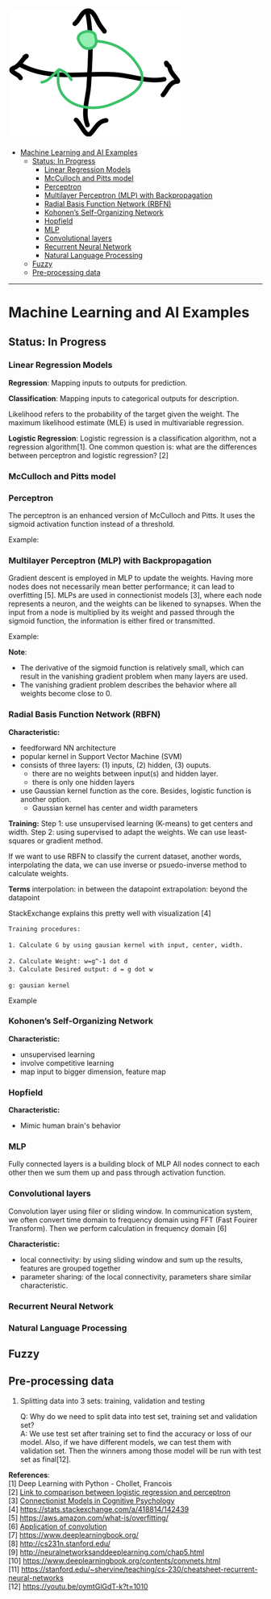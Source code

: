 ![navigation](https://raw.githubusercontent.com/lamegaton/Machine-Learning-and-AI-Examples/892b8c8983b88b7018c442ee8ae2b3364ed790a0/Assets/navigation.svg)
---
- [Machine Learning and AI Examples](#machine-learning-and-ai-examples)
	- [Status: In Progress](#status-in-progress)
		- [Linear Regression Models](#linear-regression-models)
		- [McCulloch and Pitts model](#mcculloch-and-pitts-model)
		- [Perceptron](#perceptron)
		- [Multilayer Perceptron (MLP) with Backpropagation](#multilayer-perceptron-mlp-with-backpropagation)
		- [Radial Basis Function Network (RBFN)](#radial-basis-function-network-rbfn)
		- [Kohonen’s Self-Organizing Network](#kohonens-self-organizing-network)
		- [Hopfield](#hopfield)
		- [MLP](#mlp)
		- [Convolutional layers](#convolutional-layers)
		- [Recurrent Neural Network](#recurrent-neural-network)
		- [Natural Language Processing](#natural-language-processing)
	- [Fuzzy](#fuzzy)
	- [Pre-processing data](#pre-processing-data)
		
---
# Machine Learning and AI Examples

## Status: In Progress

### Linear Regression Models

**Regression**: Mapping inputs to outputs for prediction.  

**Classification**: Mapping inputs to categorical outputs for description.  

Likelihood refers to the probability of the target given the weight. The maximum likelihood estimate (MLE) is used in multivariable regression.

**Logistic Regression**: Logistic regression is a classification algorithm, not a regression algorithm[1]. One common question is: what are the differences between perceptron and logistic regression? [2]



### McCulloch and Pitts model



### Perceptron

The perceptron is an enhanced version of McCulloch and Pitts. It uses the sigmoid activation function instead of a threshold.

Example:

### Multilayer Perceptron (MLP) with Backpropagation

Gradient descent is employed in MLP to update the weights. Having more nodes does not necessarily mean better performance; it can lead to overfitting [5]. MLPs are used in connectionist models [3], where each node represents a neuron, and the weights can be likened to synapses. When the input from a node is multiplied by its weight and passed through the sigmoid function, the information is either fired or transmitted.

Example:

**Note**:
- The derivative of the sigmoid function is relatively small, which can result in the vanishing gradient problem when many layers are used.
- The vanishing gradient problem describes the behavior where all weights become close to 0.


### Radial Basis Function Network (RBFN)
**Characteristic:**
- feedforward NN architecture
- popular kernel in Support Vector Machine (SVM)
- consists of three layers: (1) inputs, (2) hidden, (3) ouputs. 
	- there are no weights between input(s) and hidden layer.
	- there is only one hidden layers
- use Gaussian kernel function as the core. Besides, logistic function is another option.
	- Gaussian kernel has center and width parameters

**Training:**
Step 1: use unsupervised learning (K-means) to get centers and width. 
Step 2: using supervised to adapt the weights. We can use least-squares or gradient method. 

If we want to use RBFN to classify the current dataset, another words, interpolating the data, we can use inverse or psuedo-inverse method to calculate weights.

**Terms**
interpolation: in between the datapoint
extrapolation: beyond the datapoint

StackExchange explains this pretty well with visualization [4]

```
Training procedures:

1. Calculate G by using gausian kernel with input, center, width.

2. Calculate Weight: w=g^-1 dot d
3. Calculate Desired output: d = g dot w

g: gausian kernel

```

Example


### Kohonen’s Self-Organizing Network
**Characteristic:**
- unsupervised learning
- involve competitive learning
- map input to bigger dimension, feature map

### Hopfield 
**Characteristic:**
- Mimic human brain's behavior

### MLP 
Fully connected layers is a building block of MLP
All nodes connect to each other then we sum them up and pass through activation function.

### Convolutional layers
Convolution layer using filer or sliding window. 
In communication system, we often convert time domain to frequency domain using FFT (Fast Fouirer Transform).
Then we perform calculation in frequency domain [6]  

**Characteristic:**
- local connectivity: by using sliding window and sum up the results, features are grouped together
- parameter sharing: of the local connectivity, parameters share similar characteristic.

### Recurrent Neural Network

### Natural Language Processing

## Fuzzy

## Pre-processing data
1. Splitting data into 3 sets: training, validation and testing

	Q: Why do we need to split data into test set, training set and validation set?  
	A: We use test set after training set to find the accuracy or loss of our model. Also, if we have different models, we can test them with validation set. Then the winners among those model will be run with test set as final[12].



**References**:  
[1] Deep Learning with Python - Chollet, Francois  
[2] [Link to comparison between logistic regression and perceptron](https://stats.stackexchange.com/questions/162257/whats-the-difference-between-logistic-regression-and-perceptron)  
[3] [Connectionist Models in Cognitive Psychology](https://stanford.edu/~jlmcc/papers/McCCleeremans09CnxMdlsOCC.pdf)  
[4] https://stats.stackexchange.com/a/418814/142439  
[5] https://aws.amazon.com/what-is/overfitting/  
[6] [Application of convolution](https://dspillustrations.com/pages/posts/misc/the-convolution-theorem-and-application-examples.html)  
[7] https://www.deeplearningbook.org/  
[8] http://cs231n.stanford.edu/  
[9] http://neuralnetworksanddeeplearning.com/chap5.html  
[10] https://www.deeplearningbook.org/contents/convnets.html  
[11] https://stanford.edu/~shervine/teaching/cs-230/cheatsheet-recurrent-neural-networks  
[12] https://youtu.be/oymtGlGdT-k?t=1010  

